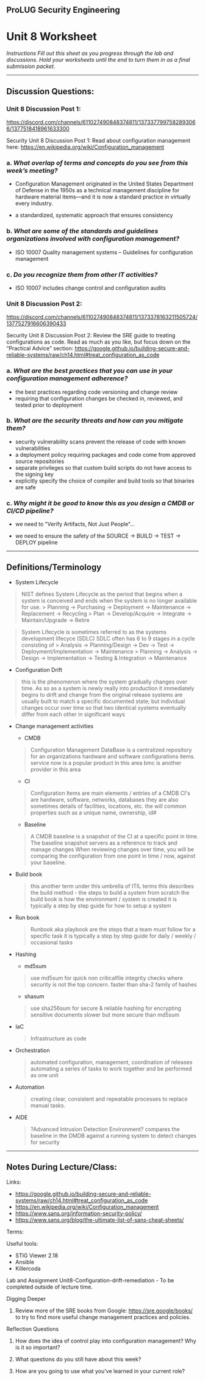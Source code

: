 ## ProLUG Security Engineering

# Unit 8 Worksheet

*Instructions*
*Fill out this sheet as you progress through the lab and discussions. Hold your worksheets until the end to turn them in as a final submission packet.*

---

## Discussion Questions:

### Unit 8 Discussion Post 1:

https://discord.com/channels/611027490848374811/1373377997582893066/1377518418961633300

Security
Unit 8 Discussion Post 1:
Read about configuration management here: https://en.wikipedia.org/wiki/Configuration_management

### a.    *What overlap of terms and concepts do you see from this week’s meeting?*

- Configuration Management originated in the United States Department of Defense in the 1950s as a technical management discipline for hardware material items—and it is now a standard practice in virtually every industry.

 - a standardized, systematic approach that ensures consistency


### b.    *What are some of the standards and guidelines organizations involved with configuration management?*

- ISO 10007 Quality management systems – Guidelines for configuration management


### c.    *Do you recognize them from other IT activities?*

- ISO 10007 includes change control and configuration audits


### Unit 8 Discussion Post 2:
https://discord.com/channels/611027490848374811/1373378163211505724/1377527916606390433

Security
Unit 8 Discussion Post 2:
Review the SRE guide to treating configurations as code. Read as much as you like, but focus down on the “Practical Advice” section: https://google.github.io/building-secure-and-reliable-systems/raw/ch14.html#treat_configuration_as_code


### a.    *What are the best practices that you can use in your configuration management adherence?*

- the best practices regarding code versioning and change review
- requiring that configuration changes be checked in, reviewed, and tested prior to deployment


### b.    *What are the security threats and how can you mitigate them?*
- security vulnerability scans prevent the release of code with known vulnerabilities
- a deployment policy requiring packages and code come from approved source repositories
- separate privileges so that custom build scripts do not have access to the signing key
- explicitly specify the choice of compiler and build tools so that binaries are safe



### c.    *Why might it be good to know this as you design a CMDB or CI/CD pipeline?*
- we need to "Verify Artifacts, Not Just People"...

- we need to ensure the safety of the SOURCE -> BUILD -> TEST -> DEPLOY pipeline

---

## Definitions/Terminology

- System Lifecycle
> NIST defines System Lifecycle as the period that begins when a system is conceived and ends when the system is no longer available for use.
	> Planning -> Purchasing -> Deployment -> Maintenance -> Replacement -> Recycling
	> Plan -> Develop/Acquire -> Integrate -> Maintain/Upgrade -> Retire

> System Lifecycle is sometimes referred to as the systems development lifecyce (SDLC)
> SDLC often has 6 to 9 stages in a cycle consisting of
	> Analysis -> Planning/Design -> Dev -> Test -> Deployment/Implementation -> Maintenance
	> Planning -> Analysis -> Design -> Implementation -> Testing & Integration -> Maintenance


- Configuration Drift
> this is the phenomenon where the system gradually changes over time.
> As so as a system is newly really into production it immediately begins to drift and change from the original release
> systems are usually built to match a specific documented state; but individual changes occur over time so that two identical systems eventually differ from each other in significant ways

- Change management activities
    - CMDB
	> Configuration Management DataBase is a centralized repository for an organizations hardware and software configurations items.
	> service now is a popular product in this area
	> bmc is another provider in this area

    - CI
	> Configuration Items are main elements / entries of a CMDB 
	> CI's are hardware, software, networks, databases
	> they are also sometimes details of facilities, locations, etc.
	> the will common properties such as a unique name, ownership, id#

    - Baseline
	> A CMDB baseline is a snapshot of the CI at a specific point in time.
	> The baseline snapshot servers as a reference to track and manage changes
	> When reviewing changes over time, you will be comparing the configuration from one point in time / now, against your baseline.

- Build book
	> this another term under this umbrella of ITIL terms
	> this describes the build method - the steps to build a system from scratch
	> the build book is how the environment / system is created
	> it is typically a step by step guide for how to setup a system 


- Run book
	> Runbook aka playbook are the steps that a team must follow for a specific task
	> it is typically a step by step guide for daily / weekly / occasional tasks

- Hashing
    - md5sum
	> use md5sum for quick non criticalfile integrity checks where security is not the top concern.
	> faster than sha-2 family of hashes

    - sha<x>sum
	> use sha256sum for secure & reliable hashing for encrypting sensitive documents
	> slower but more secure than md5sum 

- IaC
	> Infrastructure as code

- Orchestration
	> automated configuration, management, coordination of releases 
	> automating a series of tasks to work together and be performed as one unit

- Automation
	> creating clear, consistent and repeatable processes to replace manual tasks.

- AIDE
	> ?Advanced Intrusion Detection Environment?
	> compares the baseline in the DMDB against a running system to detect changes for security




---

## Notes During Lecture/Class:

Links:
- https://google.github.io/building-secure-and-reliable-systems/raw/ch14.html#treat_configuration_as_code
- https://en.wikipedia.org/wiki/Configuration_management
- https://www.sans.org/information-security-policy/
- https://www.sans.org/blog/the-ultimate-list-of-sans-cheat-sheets/

Terms:

Useful tools:
- STIG Viewer 2.18
- Ansible
- Killercoda

Lab and Assignment
Unit8-Configuration-drift-remediation - To be completed outside of lecture time.

Digging Deeper

1. Review more of the SRE books from Google: https://sre.google/books/ to try to find 
   more useful change management practices and policies.


Reflection Questions

1. How does the idea of control play into configuration management? Why is it so
important?

2. What questions do you still have about this week?

3. How are you going to use what you’ve learned in your current role?
